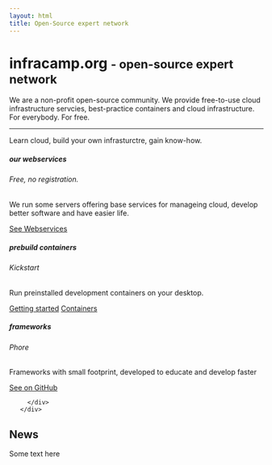```yaml
---
layout: html
title: Open-Source expert network
---
```


<div class="jumbotron">
  <h1 class="display-4">infracamp.org  <small> - open-source expert network</small></h1>
  <p class="lead">We are a non-profit open-source community. We provide free-to-use cloud infrastructure
  servcies, best-practice containers and cloud infrastructure. For everybody. For free.</p>
  <hr class="my-4">
  <p>Learn cloud, build your own infrasturctre, gain know-how.</p>
  <!-- a class="btn btn-primary btn-lg" href="#" role="button">Learn more</a-->
</div>

<div class="row">
    <div class="col-sm-4">
        <div class="card">
          <div class="card-body">
            <h5 class="card-title">our webservices</h5>
            <h6 class="card-subtitle mb-2 text-muted">Free, no registration.</h6>
            <p class="card-text">We run some servers offering base services for manageing cloud, develop better software and have 
            easier life.</p>
            <a href="/webservices/" class="card-link">See Webservices</a>
            <!--a href="http://github.com/infracamp" class="card-link">Visit on GitHub</a-->
          </div>
        </div>
    </div>
    
   <div class="col-sm-4">
       <div class="card">
         <div class="card-body">
           <h5 class="card-title">prebuild containers</h5>
           <h6 class="card-subtitle mb-2 text-muted">Kickstart</h6>
           <p class="card-text">Run preinstalled development containers on your desktop.</p>
           <a href="/kickstart.html" class="card-link">Getting started</a>
           <a href="/container/" class="card-link">Containers</a>
         </div>
       </div>
   </div>
   
   <div class="col-sm-4">
       <div class="card">
         <div class="card-body">
           <h5 class="card-title">frameworks</h5>
           <h6 class="card-subtitle mb-2 text-muted">Phore</h6>
           <p class="card-text">Frameworks with small footprint, developed to educate and develop faster</p>
           <a href="http://github.com/phore/" class="card-link">See on GitHub</a>
          
         </div>
       </div>
   </div>
</div>

<div class="row">
    <div class="container">
    <h2>News</h2>
    <p>Some text here</p>
    </div>
</div>